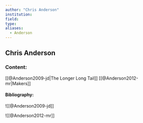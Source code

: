 ```yaml
---
author: "Chris Anderson"
institution:
field:
type:
aliases:
  - Anderson
---
```


## Chris Anderson

### Content:
[[@Anderson2009-jd|The Longer Long Tail]]
[[@Anderson2012-mr|Makers]]

#### Bibliography:

![[@Anderson2009-jd]]

![[@Anderson2012-mr]]